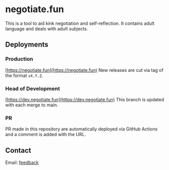 <!-- SPDX-License-Identifier: MIT -->
# negotiate.fun

This is a tool to aid kink negotiation and self-reflection.  It contains adult language and deals with adult subjects.

## Deployments
### Production
[https://negotiate.fun](https://negotiate.fun)
New releases are cut via tag of the format `vX.Y.Z`.

### Head of Development
[https://dev.negotiate.fun](https://dev.negotiate.fun)
This branch is updated with each merge to main.

### PR
PR made in this repository are automatically deployed via GitHub Actions and a comment is added with the URL.

## Contact
Email: [feedback](mailto:feedback@negotiate.fun)